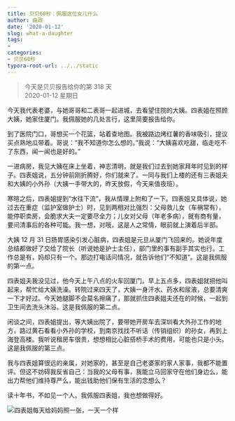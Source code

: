 ```yaml
---
title: 贝贝60秒：佩服这位女儿什么
author: 曲政
date: '2020-01-12'
slug: what-a-daughter
tags:
- 
categories:
- 贝贝60秒
typora-root-url: ../../static
---
```

> 今天是贝贝报告给你的第 318 天   
> 2020-01-12 星期日 

今天我代表老婆，与她哥哥和二表哥一起进城，去看望住院的大姨。四表姐在照顾大姨，她家住厦门。我佩服她的几处言行，这里简要报告给你。

到了医院门口，哥想买一个花篮，站着查地图。我被路边烤红薯的香味吸引，提议买点熟地瓜带着。哥说：“我不知道你怎么想的。”我说：“大姨喜欢吃甜，临走吃不了东西，闻一闻也是好的。”

一进病房，我见大姨在床上坐着，神志清明，就是我们过去到她家拜年时见到的样子。四表姐说，五分钟前刚折腾好，你们就来了。一同与我们上楼的还有三表姐夫和大姨的小外孙（大姨一手带大的，昨天放假，今天来值夜班）。

寒暄之后，四表姐提到“水往下流”，我从情理上附和了一下。四表姐又具体说，她过去在重症（监护室做护士）时，见到两相对比强烈：父母救儿女（车祸常有），能停职卖房，会脆求大夫一定要尽全力；儿女对父母（年老多病），就有商有量，要问清事后的各种可能。我一想，对哦，这是人之常情，眼前就上演着后半部。

大姨 12 月 31 日肠胃感染引发心脏病，四表姐是元旦从厦门飞回来的。她说年度总结都做好了交给了院长（听说她是护士主任），部门里的事有副手其实也行。工作总是有，妈却只有一个。那边打电话问情况，就告诉他们“不知道”。这是我佩服的第一点。

四表姐夫我没见过，他今天上午八点的火车回厦门。早上五点多，四表姐就把他叫起来，帮忙给大姨洗澡。转院过来四天了，大姨一身汗水、药水和尿液，总要清爽一下才好过。今天她腿脚不会莫名擦痛了，那就抓住四表姐夫还在的时候，一起到卫生间去洗头沐浴。这是我佩服的第二点。

闲谈之间，四表姐提出，等大姨出院了，要带她开房车去深圳看大外孙工作的地方，路过黄石看看小外孙的学校，到南京找找不听话（传销组织）的孙女，再到上海登高楼。我听说租房车很贵，想想相比心脏搭桥手术的费用，可能也只是小头。这是我佩服的第三点。

我与四表姐算很远的亲属，对她家的，甚至是自己老婆家的家人家事，我都不能置评。但这不妨碍我反省自己：当我的父母有事，我能立马回家守在他们身边么，能出力帮他们维持尊严么，能出钱助他们保有生活的念想么？

读十年书，不如见一个人。我佩服四表姐，我也想做得好。

![四表姐每天给妈妈照一张，一天一个样](/images/2020-01-12-%E8%B4%9D%E8%B4%9D60%E7%A7%92%EF%BC%9A%E4%BD%A9%E6%9C%8D%E8%BF%99%E4%BD%8D%E5%A5%B3%E5%84%BF%E4%BB%80%E4%B9%88/IMG_4376-9575739.JPG)



